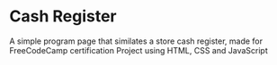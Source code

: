 # Cash Register
 A simple program page that similates a store cash register, made for FreeCodeCamp certification Project using HTML, CSS and JavaScript
